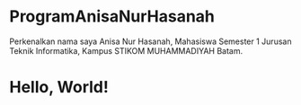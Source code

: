 # ProgramAnisaNurHasanah
Perkenalkan nama saya Anisa Nur Hasanah, Mahasiswa Semester 1 Jurusan Teknik Informatika, Kampus STIKOM MUHAMMADIYAH Batam.

<!DOCTYPE html>
<html lang="en">
<head>
    <meta charset="UTF-8">
    <meta name="viewport" content="width=device-width, initial-scale=1.0">
    <title>Hello World</title>
</head>
<body>
    <h1>Hello, World!</h1>
</body>
</html>

<!DOCTYPE html>
<html lang="id">
<head>
    <meta charset="UTF-8">
    <meta name="viewport" content="width=device-width, initial-scale=1.0">
    <title>Luas Persegi Panjang</title>
    <script>
        function hitungLuas() {
            // Mengambil nilai panjang dan lebar dari input
            var panjang = document.getElementById('panjang').value;
            var lebar = document.getElementById('lebar').value;

            // Memastikan bahwa input valid
            if (panjang && lebar) {
                // Menghitung luas
                var luas = panjang * lebar;

                // Menampilkan hasil
                document.getElementById('hasil').innerHTML = 'Luas Persegi Panjang: ' + luas + ' cm²';
            } else {
                // Menampilkan pesan jika input kosong
                document.getElementById('hasil').innerHTML = 'Masukkan nilai panjang dan lebar!';
            }
        }
    </script>
</head>
<body>
    <h1>Perhitungan Luas Persegi Panjang</h1>
    
    <label for="panjang">Panjang (cm):</label>
    <input type="number" id="panjang" placeholder="Masukkan panjang" required>
    <br><br>

    <label for="lebar">Lebar (cm):</label>
    <input type="number" id="lebar" placeholder="Masukkan lebar" required>
    <br><br>

    <button onclick="hitungLuas()">Hitung Luas</button>

    <h2 id="hasil"></h2>
</body>
</html>







